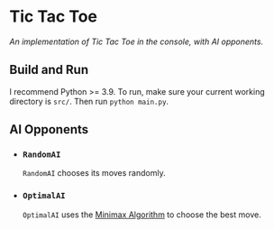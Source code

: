 # Tic Tac Toe
_An implementation of Tic Tac Toe in the console, with AI opponents._

## Build and Run
I recommend Python >= 3.9. To run, make sure your current working directory is `src/`. Then run `python main.py`.

## AI Opponents

 - ### `RandomAI`
   `RandomAI` chooses its moves randomly.

 - ### `OptimalAI`
   `OptimalAI` uses the [Minimax Algorithm](https://en.wikipedia.org/wiki/Minimax) to choose the best move.
